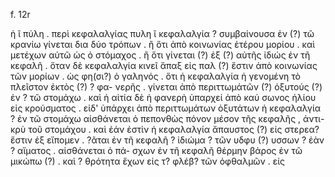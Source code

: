 f. 12r 

ἡ ῖ πύλη . περὶ κεφαλαλγίας    πυλη ῖ
κεφαλαλγία ? συμβαίνουσα ἐν (?) τῶ κρανίω γίνεται δια
δύο τρόπων . ἢ ὅτι ἀπὸ κοινωνίας ἑτέρου μορίου . καὶ
μετέχων αὐτῶ ὡς ὁ στόμαχος . ἢ ὅτι γίνεται (?) ἐξ (?) αὐτῆς ἰδιώς
ἐν τῆ κεφαλῆ . ὅταν δὲ κεφαλαλγία κινεῖ ἅπαξ εἰς παλ (?) 
ἔστιν ἀπὸ κοινωνίας τῶν μορίων . ὡς φη(σι?) ὁ γαληνός . ὅτι
ἡ κεφαλαλγία ἡ γενομένη τὸ πλεῖστον ἐκτὸς (?) ? φα-
νερῆς . γίνεται ἀπὸ περιττωμάτῶν (?) ὀξυτούς (?) ἐν ?
τῶ στομάχω . καὶ ἡ αἰτία δὲ ἡ φανερὴ ὑπαρχεί ἀπὸ καύ
σωνος ἡλίου εἰς κρούσματος . εἰδ' ὑπάρχει ἀπὸ 
περιττωμάτων ὀξυτάτων ἡ κεφαλαλγία ? ἐν τῶ στομάχω
αἰσθάνεται ὁ πεπονθὼς πόνον μέσον τῆς κεφαλῆς , ἀντι-
κρὺ τοῦ στομάχου . καὶ ἐάν ἐστὶν ἡ κεφαλαλγία ἄπαυστος (?) εἰς στερεα?
ἔστιν ἐξ εἴπομεν . ?ᾶται ἐν τῆ κεφαλῆ ? ἰδιώμα ?
τῶν υδφυ (?) υσσων ? ἐὰν ? αἵματος . αἰσθάνεται ὁ πά-
σχων ἐν τῆ κεφαλῆ θέρμην βάρος ἐν τῶ μικώπω (?) . καὶ ?
θρότητα ἔχων εἰς τ? φλέβ? τῶν ὀφθαλμῶν . εἰς 